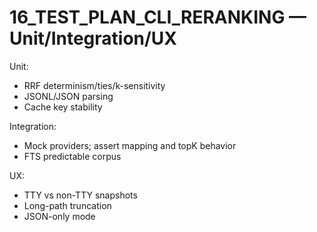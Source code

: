 # 16_TEST_PLAN_CLI_RERANKING — Unit/Integration/UX

Unit:
- RRF determinism/ties/k-sensitivity
- JSONL/JSON parsing
- Cache key stability

Integration:
- Mock providers; assert mapping and topK behavior
- FTS predictable corpus

UX:
- TTY vs non-TTY snapshots
- Long-path truncation
- JSON-only mode
